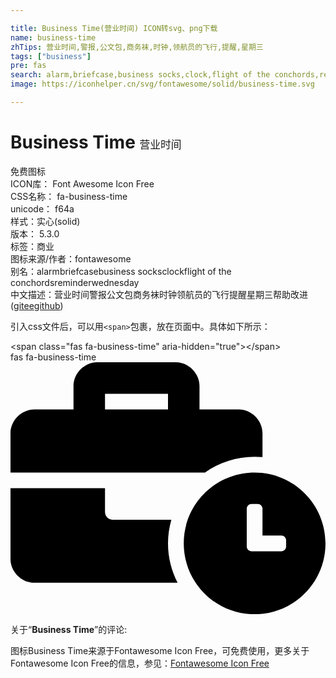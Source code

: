 ```yaml
---

title: Business Time(营业时间) ICON转svg、png下载
name: business-time
zhTips: 营业时间,警报,公文包,商务袜,时钟,领航员的飞行,提醒,星期三
tags: ["business"]
pre: fas
search: alarm,briefcase,business socks,clock,flight of the conchords,reminder,wednesday
image: https://iconhelper.cn/svg/fontawesome/solid/business-time.svg

---
```


# Business Time  <small style="font-size: 60%;font-weight: 100">营业时间</small>


<div class="detail-page">
<p>
<span><span class="badge-success badge">免费图标</span> </span>
<br/>
<span>
ICON库：
<span class="badge-secondary badge">Font Awesome Icon Free</span> 
</span>
<br/>
<span>
CSS名称：
<span class="badge-secondary badge">fa-business-time</span> 
</span>
<br/>
<span>
unicode：
<span class="badge-secondary badge">f64a</span> 
<copy-btn content='f64a' btn-title=""></copy-btn>
<copy-btn :content='String.fromCodePoint(parseInt("f64a", 16))' btn-title="复制U"></copy-btn>
</span><br/><span>样式：<span class="badge-light badge">实心(solid)</span></span>
<br/>
<span>
版本：
<span class="badge-secondary badge">5.3.0</span> 
</span><br/><span>标签：<span class="badge-light badge"><router-link to="/tags/business.html">商业</router-link></span></span>
<br/>
<span>图标来源/作者：<span class="badge-light badge">fontawesome</span></span> 
<br/>
<span>别名：<span class="badge-light badge">alarm</span><span class="badge-light badge">briefcase</span><span class="badge-light badge">business socks</span><span class="badge-light badge">clock</span><span class="badge-light badge">flight of the conchords</span><span class="badge-light badge">reminder</span><span class="badge-light badge">wednesday</span></span><br/><span class="zh-detail">中文描述：<span class="badge-primary badge">营业时间</span><span class="badge-primary badge">警报</span><span class="badge-primary badge">公文包</span><span class="badge-primary badge">商务袜</span><span class="badge-primary badge">时钟</span><span class="badge-primary badge">领航员的飞行</span><span class="badge-primary badge">提醒</span><span class="badge-primary badge">星期三</span><span class="help-link"><span>帮助改进</span>(<a href="https://gitee.com/liuwave/icon-helper/edit/master/json/fontawesome/solid/business-time.json" target="_blank" rel="noopener noreferrer">gitee</a><a href="https://github.com/liuwave/icon-helper/edit/master/json/fontawesome/solid/business-time.json" target="_blank" rel="noopener noreferrer">github</a></span>)</span><br/>
</p>
</div>
<div class="alert alert-dark">
  <i class="fas fa-business-time fa-xs"></i>
  <i class="fas fa-business-time fa-sm"></i>
  <i class="fas fa-business-time fa-lg"></i>
  <i class="fas fa-business-time fa-2x"></i>
  <i class="fas fa-business-time fa-3x"></i>
  <i class="fas fa-business-time fa-5x"></i>
  <i class="fas fa-business-time fa-7x"></i>
</div>
<div>
  <p>引入css文件后，可以用<code>&lt;span&gt;</code>包裹，放在页面中。具体如下所示：    
  </p>
  <div class="alert alert-primary" style="font-size: 14px">
    &lt;span class="fas fa-business-time" aria-hidden="true"&gt;&lt;/span&gt;
    <copy-btn content='<span class="fas fa-business-time" aria-hidden="true"></span>'></copy-btn>
  </div>
  <div class="alert alert-secondary">
    <i class="fas fa-business-time"
    style="font-size: 24px"
    aria-hidden="true"></i> fas fa-business-time
    <copy-btn content="fas fa-business-time" btn-title="复制图标名称"></copy-btn>
  </div>
</div>
<div id="svg" class="svg-wrap">
<svg xmlns="http://www.w3.org/2000/svg" viewBox="0 0 640 512"><path d="M496 224c-79.59 0-144 64.41-144 144s64.41 144 144 144 144-64.41 144-144-64.41-144-144-144zm64 150.29c0 5.34-4.37 9.71-9.71 9.71h-60.57c-5.34 0-9.71-4.37-9.71-9.71v-76.57c0-5.34 4.37-9.71 9.71-9.71h12.57c5.34 0 9.71 4.37 9.71 9.71V352h38.29c5.34 0 9.71 4.37 9.71 9.71v12.58zM496 192c5.4 0 10.72.33 16 .81V144c0-25.6-22.4-48-48-48h-80V48c0-25.6-22.4-48-48-48H176c-25.6 0-48 22.4-48 48v48H48c-25.6 0-48 22.4-48 48v80h395.12c28.6-20.09 63.35-32 100.88-32zM320 96H192V64h128v32zm6.82 224H208c-8.84 0-16-7.16-16-16v-48H0v144c0 25.6 22.4 48 48 48h291.43C327.1 423.96 320 396.82 320 368c0-16.66 2.48-32.72 6.82-48z"/></svg>
</div>
<detail full-name='fa-business-time'></detail>
<div class="icon-detail__container">
<p>关于“<b>Business Time</b>”的评论:</p>
</div>
<Vssue title="关于“Business Time”的评论" />    
<div><p>图标Business Time来源于Fontawesome Icon Free，可免费使用，更多关于  Fontawesome Icon Free的信息，参见：<a target="_blank" href="https://iconhelper.cn/fontawesome.html">Fontawesome Icon Free</a>
</p></div>
